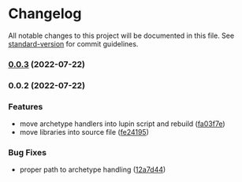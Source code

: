 # Changelog

All notable changes to this project will be documented in this file. See [standard-version](https://github.com/conventional-changelog/standard-version) for commit guidelines.

### [0.0.3](https://github.com/davidsneighbour/lupin/compare/v0.0.2...v0.0.3) (2022-07-22)

### 0.0.2 (2022-07-22)


### Features

* move archetype handlers into lupin script and rebuild ([fa03f7e](https://github.com/davidsneighbour/lupin/commit/fa03f7e1c1821c85385e1b68318c0a5e4c116358))
* move libraries into source file ([fe24195](https://github.com/davidsneighbour/lupin/commit/fe24195be240ee5e93ff83f3380785c990226953))


### Bug Fixes

* proper path to archetype handling ([12a7d44](https://github.com/davidsneighbour/lupin/commit/12a7d444a88dc7d893278da22f1564aba2003417))
